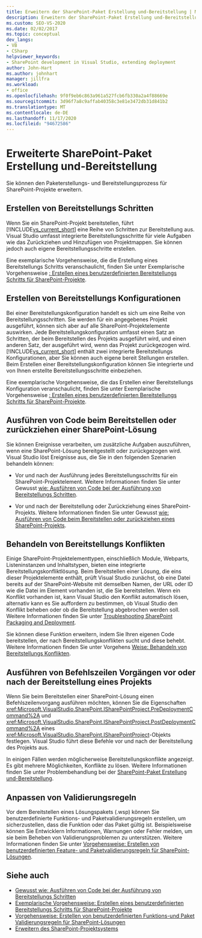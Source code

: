 ```yaml
---
title: Erweitern der SharePoint-Paket Erstellung und-Bereitstellung | Microsoft-Dokumentation
description: Erweitern der SharePoint-Paket Erstellung und-Bereitstellung. Erstellen Sie Bereitstellungs Schritte und-Konfigurationen. Behandeln von Bereitstellungs Konflikten. Anpassen von Validierungsregeln.
ms.custom: SEO-VS-2020
ms.date: 02/02/2017
ms.topic: conceptual
dev_langs:
- VB
- CSharp
helpviewer_keywords:
- SharePoint development in Visual Studio, extending deployment
author: John-Hart
ms.author: johnhart
manager: jillfra
ms.workload:
- office
ms.openlocfilehash: 9f0f9eb6c863a961a527fcb6fb330a2a4f88669e
ms.sourcegitcommit: 3d96f7a8c9affab40358c3e81e3472db31d841b2
ms.translationtype: MT
ms.contentlocale: de-DE
ms.lasthandoff: 11/17/2020
ms.locfileid: "94672586"
---
```

# <a name="extend-sharepoint-packaging-and-deployment"></a>Erweiterte SharePoint-Paket Erstellung und-Bereitstellung
  Sie können den Paketerstellungs- und Bereitstellungsprozess für SharePoint-Projekte erweitern.

## <a name="create-deployment-steps"></a>Erstellen von Bereitstellungs Schritten
 Wenn Sie ein SharePoint-Projekt bereitstellen, führt [!INCLUDE[vs_current_short](../sharepoint/includes/vs-current-short-md.md)] eine Reihe von Schritten zur Bereitstellung aus. Visual Studio umfasst integrierte Bereitstellungsschritte für viele Aufgaben wie das Zurückziehen und Hinzufügen von Projektmappen. Sie können jedoch auch eigene Bereitstellungsschritte erstellen.

 Eine exemplarische Vorgehensweise, die die Erstellung eines Bereitstellungs Schritts veranschaulicht, finden Sie unter Exemplarische Vorgehensweise [: Erstellen eines benutzerdefinierten Bereitstellungs Schritts für SharePoint-Projekte](../sharepoint/walkthrough-creating-a-custom-deployment-step-for-sharepoint-projects.md).

## <a name="create-deployment-configurations"></a>Erstellen von Bereitstellungs Konfigurationen
 Bei einer Bereitstellungskonfiguration handelt es sich um eine Reihe von Bereitstellungsschritten. Sie werden für ein angegebenes Projekt ausgeführt, können sich aber auf alle SharePoint-Projektelemente auswirken. Jede Bereitstellungskonfiguration umfasst einen Satz an Schritten, der beim Bereitstellen des Projekts ausgeführt wird, und einen anderen Satz, der ausgeführt wird, wenn das Projekt zurückgezogen wird. [!INCLUDE[vs_current_short](../sharepoint/includes/vs-current-short-md.md)] enthält zwei integrierte Bereitstellungs Konfigurationen, aber Sie können auch eigene bereit Stellungen erstellen. Beim Erstellen einer Bereitstellungskonfiguration können Sie integrierte und von Ihnen erstellte Bereitstellungsschritte einbeziehen.

 Eine exemplarische Vorgehensweise, die das Erstellen einer Bereitstellungs Konfiguration veranschaulicht, finden Sie unter Exemplarische Vorgehensweise [: Erstellen eines benutzerdefinierten Bereitstellungs Schritts für SharePoint-Projekte](../sharepoint/walkthrough-creating-a-custom-deployment-step-for-sharepoint-projects.md).

## <a name="run-code-when-a-sharepoint-solution-is-deployed-or-retracted"></a>Ausführen von Code beim Bereitstellen oder zurückziehen einer SharePoint-Lösung
 Sie können Ereignisse verarbeiten, um zusätzliche Aufgaben auszuführen, wenn eine SharePoint-Lösung bereitgestellt oder zurückgezogen wird. Visual Studio löst Ereignisse aus, die Sie in den folgenden Szenarien behandeln können:

- Vor und nach der Ausführung jedes Bereitstellungsschritts für ein SharePoint-Projektelement. Weitere Informationen finden Sie unter Gewusst [wie: Ausführen von Code bei der Ausführung von Bereitstellungs Schritten](../sharepoint/how-to-run-code-when-deployment-steps-are-executed.md).

- Vor und nach der Bereitstellung oder Zurückziehung eines SharePoint-Projekts. Weitere Informationen finden Sie unter Gewusst [wie: Ausführen von Code beim Bereitstellen oder zurückziehen eines SharePoint-Projekts](../sharepoint/how-to-run-code-when-a-sharepoint-project-is-deployed-or-retracted.md).

## <a name="handle-deployment-conflicts"></a>Behandeln von Bereitstellungs Konflikten
 Einige SharePoint-Projektelementtypen, einschließlich Module, Webparts, Listeninstanzen und Inhaltstypen, bieten eine integrierte Bereitstellungskonfliktlösung. Beim Bereitstellen einer Lösung, die eins dieser Projektelemente enthält, prüft Visual Studio zunächst, ob eine Datei bereits auf der SharePoint-Website mit demselben Namen, der URL oder ID wie die Datei im Element vorhanden ist, die Sie bereitstellen. Wenn ein Konflikt vorhanden ist, kann Visual Studio den Konflikt automatisch lösen, alternativ kann es Sie auffordern zu bestimmen, ob Visual Studio den Konflikt beheben oder ob die Bereitstellung abgebrochen werden soll. Weitere Informationen finden Sie unter [Troubleshooting SharePoint Packaging and Deployment](../sharepoint/troubleshooting-sharepoint-packaging-and-deployment.md).

 Sie können diese Funktion erweitern, indem Sie Ihren eigenen Code bereitstellen, der nach Bereitstellungskonflikten sucht und diese behebt. Weitere Informationen finden Sie unter Vorgehens [Weise: Behandeln von Bereitstellungs Konflikten](../sharepoint/how-to-handle-deployment-conflicts.md).

## <a name="run-command-line-operations-before-or-after-a-project-is-deployed"></a>Ausführen von Befehlszeilen Vorgängen vor oder nach der Bereitstellung eines Projekts
 Wenn Sie beim Bereitstellen einer SharePoint-Lösung einen Befehlszeilenvorgang ausführen möchten, können Sie die Eigenschaften <xref:Microsoft.VisualStudio.SharePoint.ISharePointProject.PreDeploymentCommand%2A> und <xref:Microsoft.VisualStudio.SharePoint.ISharePointProject.PostDeploymentCommand%2A> eines <xref:Microsoft.VisualStudio.SharePoint.ISharePointProject>-Objekts festlegen. Visual Studio führt diese Befehle vor und nach der Bereitstellung des Projekts aus.

 In einigen Fällen werden möglicherweise Bereitstellungskonflikte angezeigt. Es gibt mehrere Möglichkeiten, Konflikte zu lösen. Weitere Informationen finden Sie unter Problembehandlung bei der [SharePoint-Paket Erstellung und-Bereitstellung](../sharepoint/troubleshooting-sharepoint-packaging-and-deployment.md).

## <a name="customize-validation-rules"></a>Anpassen von Validierungsregeln
 Vor dem Bereitstellen eines Lösungspakets (.wsp) können Sie benutzerdefinierte Funktions- und Paketvalidierungsregeln erstellen, um sicherzustellen, dass die Funktion oder das Paket gültig ist. Beispielsweise können Sie Entwicklern Informationen, Warnungen oder Fehler melden, um sie beim Beheben von Validierungsproblemen zu unterstützen. Weitere Informationen finden Sie unter [Vorgehensweise: Erstellen von benutzerdefinierten Feature- und Paketvalidierungsregeln für SharePoint-Lösungen](../sharepoint/how-to-create-custom-feature-and-package-validation-rules-for-sharepoint-solutions.md).

## <a name="see-also"></a>Siehe auch
- [Gewusst wie: Ausführen von Code bei der Ausführung von Bereitstellungs Schritten](../sharepoint/how-to-run-code-when-deployment-steps-are-executed.md)
- [Exemplarische Vorgehensweise: Erstellen eines benutzerdefinierten Bereitstellungs Schritts für SharePoint-Projekte](../sharepoint/walkthrough-creating-a-custom-deployment-step-for-sharepoint-projects.md)
- [Vorgehensweise: Erstellen von benutzerdefinierten Funktions-und Paket Validierungsregeln für SharePoint-Lösungen](../sharepoint/how-to-create-custom-feature-and-package-validation-rules-for-sharepoint-solutions.md)
- [Erweitern des SharePoint-Projektsystems](../sharepoint/extending-the-sharepoint-project-system.md)

